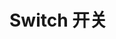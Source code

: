 <script setup>
import { onMounted } from 'vue'

onMounted(() => {
  import('../index.js')
  import('./index.scss')

})
</script>

# Switch 开关
